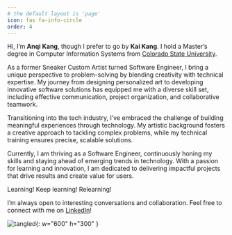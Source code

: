 ```yaml
---
# the default layout is 'page'
icon: fas fa-info-circle
order: 4
---
```


Hi, I’m **Anqi Kang**, though I prefer to go by **Kai Kang**. I hold a Master’s degree in Computer Information Systems from [Colorado State University](https://www.colostate.edu/).

As a former Sneaker Custom Artist turned Software Engineer, I bring a unique perspective to problem-solving by blending creativity with technical expertise. My journey from designing personalized art to developing innovative software solutions has equipped me with a diverse skill set, including effective communication, project organization, and collaborative teamwork.

Transitioning into the tech industry, I’ve embraced the challenge of building meaningful experiences through technology. My artistic background fosters a creative approach to tackling complex problems, while my technical training ensures precise, scalable solutions.

Currently, I am thriving as a Software Engineer, continuously honing my skills and staying ahead of emerging trends in technology. With a passion for learning and innovation, I am dedicated to delivering impactful projects that drive results and create value for users.

Learning! Keep learning! Relearning! 

I’m always open to interesting conversations and collaboration. Feel free to connect with me on [LinkedIn](https://www.linkedin.com/in/kaikangsde/)!

![tangled](/assets/img/personal/tangled.png){: w="600" h="300" }

